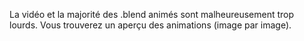 La vidéo et la majorité des .blend animés sont malheureusement trop lourds. 
Vous trouverez un aperçu des animations (image par image). 
